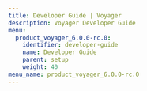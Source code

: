 ```yaml
---
title: Developer Guide | Voyager
description: Voyager Developer Guide
menu:
  product_voyager_6.0.0-rc.0:
    identifier: developer-guide
    name: Developer Guide
    parent: setup
    weight: 40
menu_name: product_voyager_6.0.0-rc.0
---
```

